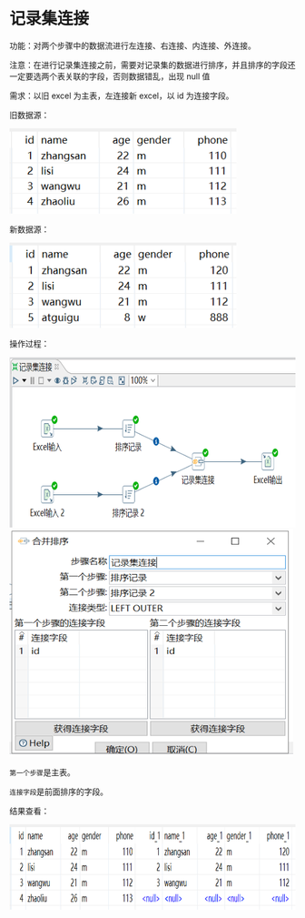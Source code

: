 # 记录集连接

功能：对两个步骤中的数据流进行左连接、右连接、内连接、外连接。

注意：在进行记录集连接之前，需要对记录集的数据进行排序，并且排序的字段还一定要选两个表关联的字段，否则数据错乱，出现 null 值

需求：以旧 excel 为主表，左连接新 excel，以 id 为连接字段。

旧数据源：

<img src="../image/kettle合并记录01.png" alt="kettle合并记录01" height="150" width="400" >

新数据源：

<img src="../image/kettle合并记录02.png" alt="kettle合并记录02" height="150" width="400" >

操作过程：

<img src="../image/kettle记录集连接01.png" alt="kettle记录集连接01" height="300" width="630" >

<img src="../image/kettle记录集连接02.png" alt="kettle记录集连接02" height="400" width="500" >

`第一个步骤`是主表。

`连接字段`是前面排序的字段。

结果查看：

<img src="../image/kettle记录集连接03.png" alt="kettle记录集连接03" height="150" width="900" >